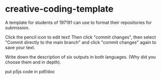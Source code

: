 # creative-coding-template
A template for students of 197191 can use to format their repositories for submission.

Click the pencil icon to edit text!
Then click "commit changes", then select "Commit directly to the main branch" and click "commit changes" again to save your text.

Write down the description of six outputs in both languages. (Why did you choose them and in depth). 

put p5js code in pdf/doc 
